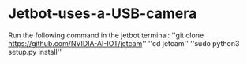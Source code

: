 # Jetbot-uses-a-USB-camera
Run the following command in the jetbot terminal:
''git clone https://github.com/NVIDIA-AI-IOT/jetcam''
''cd jetcam''
''sudo python3 setup.py install''
